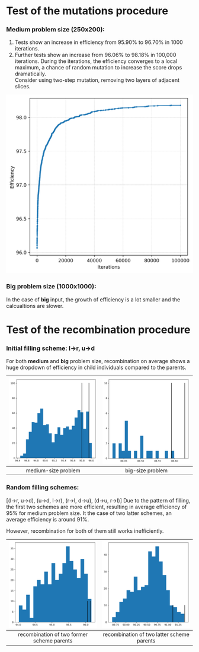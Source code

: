 # Test of the mutations procedure

### Medium problem size (250x200):
1. Tests show an increase in efficiency from 95.90% to 96.70% in 1000 iterations.  
2. Further tests show an increase from 96.06% to 98.18% in 100,000 iterations.
During the iterations, the efficiency converges to a local maximum, a chance of random mutation to increase the score drops dramatically.  
Consider using two-step mutation, removing two layers of adjacent slices.  
<img src="mutation/convergence.png" width="600">

### Big problem size (1000x1000):
In the case of __big__ input, the growth of efficiency is a lot smaller and the calcualtions are slower.


# Test of the recombination procedure
### Initial filling scheme: l->r, u->d
For both __medium__ and __big__ problem size, recombination on average shows a huge dropdown of efficiency in child individuals compared to the parents.  

| <img src="recombination-0/recombination_test_medium.png" width="350">   | <img src="recombination-0/recombination_test_big.png" width="350"> |
| :---: | :---: |
| medium-size problem | big-size problem |

### Random filling schemes: 
[(l->r, u->d), (u->d, l->r), (r->l, d->u), (d->u, r->l)]
Due to the pattern of filling, the first two schemes are more efficient, resulting in average efficiency of 95% for medium problem size. 
It the case of two latter schemes, an average efficiency is around 91%.

However, recombination for both of them still works inefficiently.

| <img src="recombination-1_directions/recombination_good_dir.png" width="350">   | <img src="recombination-1_directions/recombination_bad_dir.png" width="350"> |
| :---: | :---: |
| recombination of two former scheme parents | recombination of two latter scheme parents |


